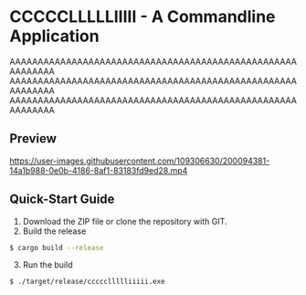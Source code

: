 # CCCCCLLLLLIIIII - A Commandline Application

AAAAAAAAAAAAAAAAAAAAAAAAAAAAAAAAAAAAAAAAAAAAAAAAAAAAAAAAAAA
AAAAAAAAAAAAAAAAAAAAAAAAAAAAAAAAAAAAAAAAAAAAAAAAAAAAAAAAAAA
AAAAAAAAAAAAAAAAAAAAAAAAAAAAAAAAAAAAAAAAAAAAAAAAAAAAAAAAAAA

## Preview

<https://user-images.githubusercontent.com/109306630/200094381-14a1b988-0e0b-4186-8af1-83183fd9ed28.mp4>

## Quick-Start Guide

1. Download the ZIP file or clone the repository with GIT.
2. Build the release
```bash
$ cargo build --release
```
3. Run the build
```bash 
$ ./target/release/cccccllllliiiii.exe
```
